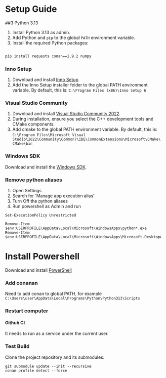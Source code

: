 # Setup Guide

##3 Python 3.13

1. Install Python 3.13 as admin.
2. Add Python and `pip` to the global `PATH` environment variable.
3. Install the required Python packages:

```bash

pip install requests conan==2.9.2 numpy

```


### Inno Setup

1. Download and install [Inno Setup](https://jrsoftware.org/download.php/is.exe?site=1).
2. Add the Inno Setup installer folder to the global PATH environment variable. By default, this is: `C:\Program Files (x86)\Inno Setup 6`


### Visual Studio Community

1. Download and install [Visual Studio Community 2022](https://visualstudio.microsoft.com/vs/community/).
2. During installation, ensure you select the C++ development tools and CMake components.
3. Add cmake to the global PATH environment variable. By default, this is: `C:\Program Files\Microsoft Visual Studio\2022\Community\Common7\IDE\CommonExtensions\Microsoft\CMake\CMake\bin`


### Windows SDK

Download and install the [Windows SDK](https://go.microsoft.com/fwlink/?linkid=2272610).


### Remove python aliases


1. Open Settings
2. Search for 'Manage app execution alias'
3. Turn Off the python aliases
4. Run powershell as Admin and run 

```
Set-ExecutionPolicy Unrestricted

Remove-Item $env:USERPROFILE\AppData\Local\Microsoft\WindowsApps\python*.exe
Remove-Item $env:USERPROFILE\AppData\Local\Microsoft\WindowsApps\Microsoft.DesktopAppInstaller_*\python*.exe
```

# Install Powershell

Download and install [PowerShell](https://github.com/PowerShell/PowerShell/releases/download/v7.4.6/PowerShell-7.4.6-win-x64.msi)


### Add conanan 

Need to add conan to global PATH, for example `C:\Users\user\AppData\Local\Programs\Python\Python313\Scripts`


### Restart computer 


#### Github CI

It needs to run as a service under the current user.


### Test Build

Clone the project repository and its submodules:

```
git submodule update --init --recursive
conan profile detect --force
```
